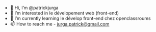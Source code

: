 - 👋 Hi, I’m @patrickjurga
- 👀 I’m interested in  le dévelopement web (front-end)
- 🌱 I’m currently learning  le dévelop front-end chez openclassroums
- 📫 How to reach me  - jurga.patrick@gmail.com

<!---
patrickjurga/patrickjurga is a ✨ special ✨ repository because its `README.md` (this file) appears on your GitHub profile.
You can click the Preview link to take a look at your changes.
--->
